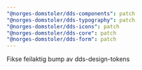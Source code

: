 ```yaml
---
"@norges-domstoler/dds-components": patch
"@norges-domstoler/dds-typography": patch
"@norges-domstoler/dds-icons": patch
"@norges-domstoler/dds-core": patch
"@norges-domstoler/dds-form": patch
---
```


Fikse feilaktig bump av dds-design-tokens

